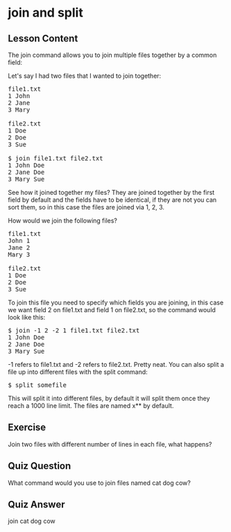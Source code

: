 # join and split

## Lesson Content

The join command allows you to join multiple files together by a common field:

Let's say I had two files that I wanted to join together:
<pre>file1.txt
1 John
2 Jane
3 Mary

file2.txt
1 Doe
2 Doe
3 Sue

$ join file1.txt file2.txt
1 John Doe
2 Jane Doe
3 Mary Sue
</pre>

See how it joined together my files? They are joined together by the first field by default and the fields have to be identical, if they are not you can sort them, so in this case the files are joined via 1, 2, 3.

How would we join the following files?

<pre>file1.txt
John 1
Jane 2
Mary 3

file2.txt
1 Doe
2 Doe
3 Sue
</pre>

To join this file you need to specify which fields you are joining, in this case we want field 2 on file1.txt and field 1 on file2.txt, so the command would look like this:

<pre>
$ join -1 2 -2 1 file1.txt file2.txt
1 John Doe
2 Jane Doe
3 Mary Sue
</pre>

-1 refers to file1.txt and -2 refers to file2.txt. Pretty neat. You can also split a file up into different files with the split command:

<pre>$ split somefile</pre>

This will split it into different files, by default it will split them once they reach a 1000 line limit. The files are named x** by default.

## Exercise

Join two files with different number of lines in each file, what happens?

## Quiz Question

What command would you use to join files named cat dog cow?

## Quiz Answer

join cat dog cow
